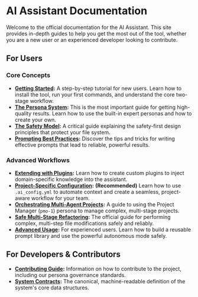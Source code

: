 # AI Assistant Documentation

Welcome to the official documentation for the AI Assistant. This site provides in-depth guides to help you get the most out of the tool, whether you are a new user or an experienced developer looking to contribute.

## For Users

### Core Concepts
-   **[Getting Started](./getting_started.md):** A step-by-step tutorial for new users. Learn how to install the tool, run your first commands, and understand the core two-stage workflow.
-   **[The Persona System](./personas.md):** This is the most important guide for getting high-quality results. Learn how to use the built-in expert personas and how to create your own.
-   **[The Safety Model](./safety_model.md):** A critical guide explaining the safety-first design principles that protect your file system.
-   **[Prompting Best Practices](./prompting_guide.md):** Discover the tips and tricks for writing effective prompts that lead to reliable, powerful results.

### Advanced Workflows
-   **[Extending with Plugins](./plugins.md):** Learn how to create custom plugins to inject domain-specific knowledge into the assistant.
-   **[Project-Specific Configuration](./project_configuration.md):** **(Recommended)** Learn how to use `.ai_config.yml` to automate context and create a seamless, project-aware workflow for your team.
-   **[Orchestrating Multi-Agent Projects](./orchestrating_projects.md):** A guide to using the Project Manager (`pmo-1`) persona to manage complex, multi-stage projects.
-   **[Safe Multi-Stage Refactoring](./multi_stage_refactoring.md):** The official guide for performing complex, multi-step file modifications safely and reliably.
-   **[Advanced Usage](./advanced_usage.md):** For experienced users. Learn how to build a reusable prompt library and use the powerful autonomous mode safely.

## For Developers & Contributors

-   **[Contributing Guide](./contributing.md):** Information on how to contribute to the project, including our persona governance standards.
-   **[System Contracts](./system_contracts.yml):** The canonical, machine-readable definition of the system's core data structures.
